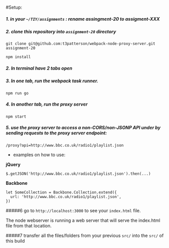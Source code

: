 #Setup:

##### 1. in your `~/TIY/assignments` : rename assingment-20 to assigment-XXX 

##### 2. clone this repository into `assignment-20` directory
```
git clone git@github.com:t3patterson/webpack-node-proxy-server.git assignment-20

npm install
```

##### 2. In terminal have 2 tabs open

##### 3. In one tab, run the webpack task runner. 
  ```
  npm run go
  ```

##### 4. In another tab, run the proxy server
  ```
  npm start
  ```

##### 5. use the proxy server to access a non-CORS/non-JSONP API under by sending requests to the proxy server endpoint:
  ```
  /proxy?api=http://www.bbc.co.uk/radio1/playlist.json
  ```
  - examples on how to use:

  **jQuery**
  ```
  $.getJSON('http://www.bbc.co.uk/radio1/playlist.json').then(...)
  ```


  **Backbone** 
  ```
  let SomeCollection = Backbone.Collection.extend({
    url: 'http://www.bbc.co.uk/radio1/playlist.json',
  })
  ```

#####6 go to `http://localhost:3000` to see your `index.html` file.

The node webserver is running a web server that will serve the index.html file from that location.

#####7 transfer all the files/folders from your previous `src/` into the `src/` of this build
